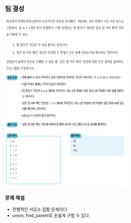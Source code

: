 ## 팀 결성
<div>
    <img src="image1.PNG" width="400" height="550">
</div>

### 문제 해설
- 전형적인 서로소 집합 문제이다.
- union, find_parent로 손쉽게 구할 수 있다.
